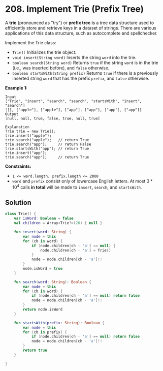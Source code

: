 # 208. Implement Trie (Prefix Tree)

A **trie** (pronounced as "try") or **prefix tree** is a tree data structure used to efficiently store and retrieve keys in a dataset of strings. There are various applications of this data structure, such as autocomplete and spellchecker.

Implement the Trie class:

- `Trie()` Initializes the trie object.
- `void insert(String word)` Inserts the string `word` into the trie.
- `boolean search(String word)` Returns `true` if the string `word` is in the trie (i.e., was inserted before), and `false` otherwise.
- `boolean startsWith(String prefix)` Returns `true` if there is a previously inserted string `word` that has the prefix `prefix`, and `false` otherwise.
 

**Example 1:**
```
Input
["Trie", "insert", "search", "search", "startsWith", "insert", "search"]
[[], ["apple"], ["apple"], ["app"], ["app"], ["app"], ["app"]]
Output
[null, null, true, false, true, null, true]

Explanation
Trie trie = new Trie();
trie.insert("apple");
trie.search("apple");   // return True
trie.search("app");     // return False
trie.startsWith("app"); // return True
trie.insert("app");
trie.search("app");     // return True
```

**Constraints:**

- `1 <= word.length, prefix.length <= 2000`
- `word` and `prefix` consist only of lowercase English letters.
At most $3 * 10^4$ calls **in total** will be made to `insert`, `search`, and `startsWith`.

## Solution
```kotlin
class Trie() {
    var isWord: Boolean = false
    val children = Array<Trie?>(26) { null }

    fun insert(word: String) {
        var node = this
        for (ch in word) {
            if (node.children[ch - 'a'] == null) {
                node.children[ch - 'a'] = Trie()
            }
            node = node.children[ch - 'a']!!
        }
        node.isWord = true
    }

    fun search(word: String): Boolean {
        var node = this
        for (ch in word) {
            if (node.children[ch - 'a'] == null) return false
            node = node.children[ch - 'a']!!
        }
        return node.isWord
    }

    fun startsWith(prefix: String): Boolean {
        var node = this
        for (ch in prefix) {
            if (node.children[ch - 'a'] == null) return false
            node = node.children[ch - 'a']!!
        }
        return true
    }

}
```
